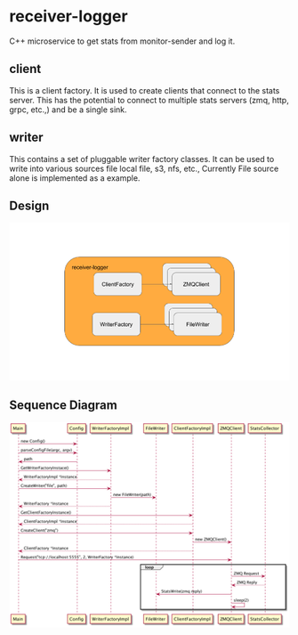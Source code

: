 # receiver-logger
C++ microservice to get stats from monitor-sender and log it.

## client
This is a client factory.
It is used to create clients that connect to the stats server.
This has the potential to connect to multiple stats servers (zmq, http, grpc, etc.,) and be a single sink.

## writer
This contains a set of pluggable writer factory classes.
It can be used to write into various sources file local file, s3, nfs, etc.,
Currently File source alone is implemented as a example.

## Design
![Design](receiver-logger-Designs.png?raw=true "Title")

## Sequence Diagram
![Design](receiver_logger_sequence.png?raw=true "Title")